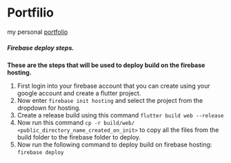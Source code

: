 # Portfilio
my personal [portfolio](https://portfolio-4029d.web.app/#/)


##### Firebase deploy steps.

**These are the steps that will be used to deploy build on the firebase hosting.**
1. First login into your firebase account that you can create using your google account and create a flutter project.
2. Now enter `firebase init hosting` and select the project from the dropdown for hosting.
3. Create a release build using this command `flutter build web --release`
4. Now run this command `cp -r build/web/ <public_directory_name_created_on_init>` to copy all the files from the build folder to the firebase folder to deploy.
5. Now run the following command to deploy build on firebase hosting: `firebase deploy`